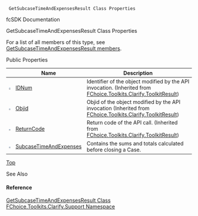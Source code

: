 ﻿     GetSubcaseTimeAndExpensesResult Class Properties                                                   

fcSDK Documentation

GetSubcaseTimeAndExpensesResult Class Properties

For a list of all members of this type, see [GetSubcaseTimeAndExpensesResult members](FChoice.Toolkits.Clarify~FChoice.Toolkits.Clarify.Support.GetSubcaseTimeAndExpensesResult_members.md).

Public Properties

|   | Name | Description |
| --- | --- | --- |
| ![Public Property](dotnetimages/publicProperty.png) | [IDNum](FChoice.Toolkits.Clarify~FChoice.Toolkits.Clarify.ToolkitResult~IDNum.md) | Identifier of the object modified by the API invocation. (Inherited from [FChoice.Toolkits.Clarify.ToolkitResult](FChoice.Toolkits.Clarify~FChoice.Toolkits.Clarify.ToolkitResult.md)) |
| ![Public Property](dotnetimages/publicProperty.png) | [Objid](FChoice.Toolkits.Clarify~FChoice.Toolkits.Clarify.ToolkitResult~Objid.md) | Objid of the object modified by the API invocation (Inherited from [FChoice.Toolkits.Clarify.ToolkitResult](FChoice.Toolkits.Clarify~FChoice.Toolkits.Clarify.ToolkitResult.md)) |
| ![Public Property](dotnetimages/publicProperty.png) | [ReturnCode](FChoice.Toolkits.Clarify~FChoice.Toolkits.Clarify.ToolkitResult~ReturnCode.md) | Return code of the API call. (Inherited from [FChoice.Toolkits.Clarify.ToolkitResult](FChoice.Toolkits.Clarify~FChoice.Toolkits.Clarify.ToolkitResult.md)) |
| ![Public Property](dotnetimages/publicProperty.png) | [SubcaseTimeAndExpenses](FChoice.Toolkits.Clarify~FChoice.Toolkits.Clarify.Support.GetSubcaseTimeAndExpensesResult~SubcaseTimeAndExpenses.md) | Contains the sums and totals calculated before closing a Case.   |

[Top](#top)

See Also

#### Reference

[GetSubcaseTimeAndExpensesResult Class](FChoice.Toolkits.Clarify~FChoice.Toolkits.Clarify.Support.GetSubcaseTimeAndExpensesResult.md)  
[FChoice.Toolkits.Clarify.Support Namespace](FChoice.Toolkits.Clarify~FChoice.Toolkits.Clarify.Support_namespace.md)